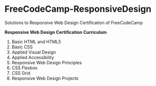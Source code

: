 # FreeCodeCamp-ResponsiveDesign
Solutions to Responsive Web Design Certification of FreeCodeCamp

<strong>Responsive Web Design Certification Curriculum</strong>
1. Basic HTML and HTML5
2. Basic CSS
3. Applied Visual Design
4. Applied Accessibility
5. Responsive Web Design Principles
6. CSS Flexbox
7. CSS Grid
8. Responsive Web Design Projects
